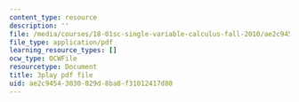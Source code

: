 ```yaml
---
content_type: resource
description: ''
file: /media/courses/18-01sc-single-variable-calculus-fall-2010/ae2c94543030829d8ba8f31012417d80_eRCN3daFCmU.pdf
file_type: application/pdf
learning_resource_types: []
ocw_type: OCWFile
resourcetype: Document
title: 3play pdf file
uid: ae2c9454-3030-829d-8ba8-f31012417d80
---
```

